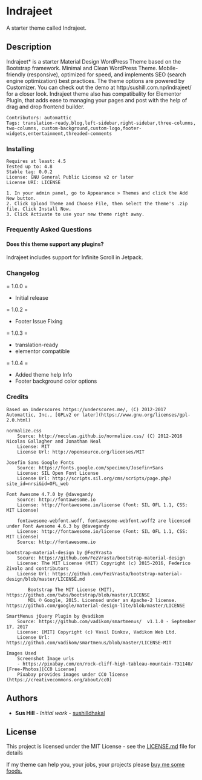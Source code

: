 # Indrajeet

A starter theme called Indrajeet.

## Description

Indrajeet* is a starter Material Design WordPress Theme based on the Bootstrap framework.
Minimal and Clean WordPress Theme. Mobile-friendly (responsive), optimized for speed, and implements SEO (search engine optimization) best practices. The theme options are powered by Customizer. You can check out the demo at http:/sushill.com.np/indrajeet/ for a closer look. Indrajeet theme also has compatibality for Elementor Plugin, that adds ease to managing your pages and post with the help of drag and drop frontend builder.

```
Contributors: automattic
Tags: translation-ready,blog,left-sidebar,right-sidebar,three-columns, two-columns, custom-background,custom-logo,footer-widgets,entertainment,threaded-comments
```

### Installing 

```
Requires at least: 4.5
Tested up to: 4.8
Stable tag: 0.0.2
License: GNU General Public License v2 or later
License URI: LICENSE
```

```
1. In your admin panel, go to Appearance > Themes and click the Add New button.
2. Click Upload Theme and Choose File, then select the theme's .zip file. Click Install Now.
3. Click Activate to use your new theme right away.

```

### Frequently Asked Questions

#### Does this theme support any plugins?

Indrajeet includes support for Infinite Scroll in Jetpack.

### Changelog

= 1.0.0 =
* Initial release

= 1.0.2 =
* Footer Issue Fixing

= 1.0.3 =
* translation-ready
* elementor compatible

= 1.0.4 =
* Added theme help Info
* Footer background color options


### Credits

```
Based on Underscores https://underscores.me/, (C) 2012-2017 Automattic, Inc., [GPLv2 or later](https://www.gnu.org/licenses/gpl-2.0.html)
```

```
normalize.css
	Source: http://necolas.github.io/normalize.css/ (C) 2012-2016 Nicolas Gallagher and Jonathan Neal
	License: MIT
	License Url: http://opensource.org/licenses/MIT
```

```
Josefin Sans Google Fonts
	Source: https://fonts.google.com/specimen/Josefin+Sans
	License: SIL Open Font License
	License Url: http://scripts.sil.org/cms/scripts/page.php?site_id=nrsi&id=OFL_web
```

```
Font Awesome 4.7.0 by @davegandy
	Source: http://fontawesome.io
	License: http://fontawesome.io/license (Font: SIL OFL 1.1, CSS: MIT License)

	fontawesome-webfont.woff, fontawesome-webfont.woff2 are licensed under Font Awesome 4.6.3 by @davegandy
	License: http://fontawesome.io/license (Font: SIL OFL 1.1, CSS: MIT License)
	Source: http://fontawesome.io
```

```
bootstrap-material-design by @FezVrasta 
	Socure: https://github.com/FezVrasta/bootstrap-material-design
	License: The MIT License (MIT) Copyright (c) 2015-2016, Federico Zivolo and contributors 
	License Url: https://github.com/FezVrasta/bootstrap-material-design/blob/master/LICENSE.md

		Bootstrap The MIT License (MIT), https://github.com/twbs/bootstrap/blob/master/LICENSE 
		MDL © Google, 2015. Licensed under an Apache-2 license. https://github.com/google/material-design-lite/blob/master/LICENSE
```

```
SmartMenus jQuery Plugin by @vadikom
	Source: https://github.com/vadikom/smartmenus/  v1.1.0 - September 17, 2017
	License: [MIT] Copyright (c) Vasil Dinkov, Vadikom Web Ltd.
	License Url: https://github.com/vadikom/smartmenus/blob/master/LICENSE-MIT
```

```
Images Used 
	Screenshot Image urls
	- https://pixabay.com/en/rock-cliff-high-tableau-mountain-731140/ [Free-Photos][CC0 License]
	Pixabay provides images under CC0 license (https://creativecommons.org/about/cc0)
```


## Authors

* **Sus Hill** - *Initial work* - [sushilldhakal](https://github.com/sushilldhakal)
 

## License

This project is licensed under the MIT License - see the [LICENSE.md](https://github.com/sushilldhakal/Indrajeet/blob/master/LICENSE) file for details


If my theme can help you, your jobs, your projects please <a href="https://www.paypal.com/cgi-bin/webscr?cmd=_donations&business=LLV2UBSXHX328&lc=US&item_name=Indrajeet&currency_code=USD&bn=PP%2dDonationsBF%3abtn_donateCC_LG%2egif%3aNonHosted"> buy me some foods.</a>
